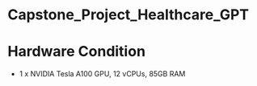 # Capstone_Project_Healthcare_GPT

# Hardware Condition
- 1 x NVIDIA Tesla A100 GPU, 12 vCPUs, 85GB RAM
